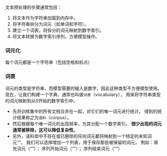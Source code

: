 文本预处理的步骤通常包括：

1. 将文本作为字符串加载到内存中。
2. 将字符串拆分为词元（如单词和字符）。
3. 建立一个词表，将拆分的词元映射到数字索引。
4. 将文本转换为数字索引序列，方便模型操作。

### 词元化

每个词元都是一个字符串（包括空格和标点）

### 词表

词元的类型是字符串，而模型需要的输入是数字，因此这种类型不方便模型使用。 现在，让我们构建一个字典，通常也叫做`词表`（vocabulary）， 用来将字符串类型的词元映射到从0开始的数字索引中。

- 先将训练集中的所有文档合并在一起，对它们的唯一词元进行统计， 得到的统计结果称之为`语料`（corpus）。 
- 然后根据每个唯一词元的出现频率，为其分配一个数字索引。 **很少出现的词元通常被移除，这可以降低复杂性**。 
- 另外，语料库中不存在或已删除的任何词元都将映射到一个特定的未知词元“<unk>”。 我们可以选择增加一个列表，用于保存那些被保留的词元， 例如：填充词元（“<pad>”）； 序列开始词元（“<bos>”）； 序列结束词元（“<eos>”）